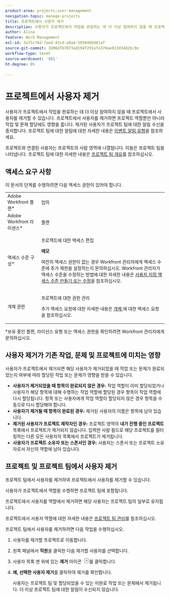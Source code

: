 ```yaml
---
product-area: projects;user-management
navigation-topic: manage-projects
title: 프로젝트에서 사용자 제거
description: 사용자가 프로젝트에서 작업을 완료하는 데 더 이상 참여하지 않을 때 프로젝트에서 사용자를 제거할 수 있습니다.
author: Alina
feature: Work Management
exl-id: 3a75c78d-faed-41cd-a0a4-59504bb981af
source-git-commit: 3d96d7b7073ad194f291afe370ae813d3482bc9e
workflow-type: tm+mt
source-wordcount: '561'
ht-degree: 0%

---
```


# 프로젝트에서 사용자 제거

사용자가 프로젝트에서 작업을 완료하는 데 더 이상 참여하지 않을 때 프로젝트에서 사용자를 제거할 수 있습니다. 프로젝트에서 사용자를 제거하면 프로젝트 역할뿐만 아니라 작업 및 문제 할당에도 영향을 줍니다. 제거된 사용자가 프로젝트 팀에 대한 알림 수신을 중지합니다. 프로젝트 팀에 대한 알림에 대한 자세한 내용은 [이벤트 알림 유형](../../../administration-and-setup/manage-workfront/emails/event-notifications-available-in-wf.md)을 참조하세요.

프로젝트와 연결된 사용자는 프로젝트의 사람 영역에 나열됩니다. 이들은 프로젝트 팀을 나타냅니다. 프로젝트 팀에 대한 자세한 내용은 [프로젝트 팀 개요](../../../manage-work/projects/planning-a-project/project-team-overview.md)를 참조하십시오.

## 액세스 요구 사항

이 문서의 단계를 수행하려면 다음 액세스 권한이 있어야 합니다.

<table style="table-layout:auto"> 
 <col> 
 <col> 
 <tbody> 
  <tr> 
   <td role="rowheader">Adobe Workfront 플랜*</td> 
   <td> <p>임의</p> </td> 
  </tr> 
  <tr> 
   <td role="rowheader">Adobe Workfront 라이센스*</td> 
   <td> <p>플랜 </p> </td> 
  </tr> 
  <tr> 
   <td role="rowheader">액세스 수준 구성*</td> 
   <td> <p>프로젝트에 대한 액세스 편집</p> <p><b>메모</b>

여전히 액세스 권한이 없는 경우 Workfront 관리자에게 액세스 수준에 추가 제한을 설정하는지 문의하십시오. Workfront 관리자가 액세스 수준을 수정하는 방법에 대한 자세한 내용은 <a href="../../../administration-and-setup/add-users/configure-and-grant-access/create-modify-access-levels.md" class="MCXref xref">사용자 지정 액세스 수준 만들기 또는 수정</a>을 참조하십시오.</p> </td>
</tr> 
  <tr> 
   <td role="rowheader">개체 권한</td> 
   <td> <p>프로젝트에 대한 권한 관리</p> <p>추가 액세스 요청에 대한 자세한 내용은 <a href="../../../workfront-basics/grant-and-request-access-to-objects/request-access.md" class="MCXref xref">개체 </a>에 대한 액세스 요청 을 참조하십시오.</p> </td> 
  </tr> 
 </tbody> 
</table>

*보유 중인 플랜, 라이선스 유형 또는 액세스 권한을 확인하려면 Workfront 관리자에게 문의하십시오.

## 사용자 제거가 기존 작업, 문제 및 프로젝트에 미치는 영향

사용자가 프로젝트에서 제거되면 해당 사용자가 제거되었을 때 작업 또는 문제가 완료되었는지 여부에 따라 할당된 작업 또는 문제가 영향을 받을 수 있습니다.

* **사용자가 제거되었을 때 항목이 완료되지 않은 경우:** 작업 역할이 이미 할당되었거나 사용자가 해당 항목에 대해 수행하는 작업 역할에 할당된 경우 항목이 작업 역할에 다시 할당됩니다. 항목 또는 사용자에게 작업 역할이 할당되지 않은 경우 항목을 수동으로 다시 할당해야 합니다.
* **사용자가 제거될 때 항목이 완료된 경우:** 제거된 사용자의 이름은 항목에 남아 있습니다.
* **제거된 사용자가 프로젝트 제작자인 경우:** 프로젝트 영역의 **내가 진행 중인 프로젝트** 목록에서 프로젝트가 제거되지 않습니다. 입력한 사람 필드로 해당 프로젝트를 필터링하는 다른 모든 사용자의 목록에서 프로젝트가 제거됩니다.
* **사용자가 프로젝트 소유자 또는 스폰서인 경우:** 사용자는 스폰서 또는 프로젝트 소유자로서 자신의 역할에 남아 있습니다.

## 프로젝트 및 프로젝트 팀에서 사용자 제거

프로젝트 팀에서 사용자를 제거하여 프로젝트에서 사용자를 제거할 수 있습니다.

사용자가 프로젝트에서 역할을 수행하면 프로젝트 팀에 포함됩니다.

프로젝트에서 사용자를 역할에서 제거하면 해당 사용자는 프로젝트 팀의 일부로 유지됩니다.

프로젝트에서 사용자 역할에 대한 자세한 내용은 [프로젝트 팀 관리](../planning-a-project/manage-project-team.md)를 참조하십시오.

프로젝트 팀에서 사용자를 제거하려면 다음 작업을 수행하십시오.

1. 사용자를 제거할 프로젝트로 이동합니다.

1. 왼쪽 패널에서 **직원**&#x200B;을 클릭한 다음 제거할 사용자를 선택합니다.

1. 사용자 목록 맨 위에 있는 **제거** 아이콘 ![항목 제거](assets/remove-icon---x-in-circle.png)를 클릭합니다.

1. **예, 선택한 사용자 제거**&#x200B;를 클릭하여 제거를 확인합니다.

   사용자는 프로젝트 팀 및 할당되었을 수 있는 미완료 작업 또는 문제에서 제거됩니다. 더 이상 프로젝트 팀에 대한 알림이 수신되지 않습니다.
